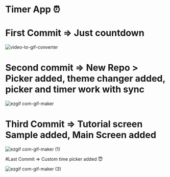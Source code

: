 # Timer App ⏰

# First Commit => Just countdown

![video-to-gif-converter](https://user-images.githubusercontent.com/41589534/172076016-b09bab27-4f08-47c8-ac83-dfccbc9e8578.gif)











# Second commit => New Repo > Picker added, theme changer added, picker and timer work with sync
![ezgif com-gif-maker](https://user-images.githubusercontent.com/41589534/172075973-98c3b4ff-e2ec-4f66-b9bc-6fadeb48c80b.gif)





# Third Commit => Tutorial screen Sample added, Main Screen added

![ezgif com-gif-maker (1)](https://user-images.githubusercontent.com/41589534/173585573-bdd48d79-2895-4e09-ab33-c2793bb94a53.gif)





#Last Commit => Custom time picker added 😇

![ezgif com-gif-maker (3)](https://user-images.githubusercontent.com/41589534/174103536-0be9cb76-a2cb-43de-a8a4-fe97d0d6e1f5.gif)

